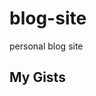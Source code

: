 # blog-site
personal blog site


## My Gists
<script src="https://gist.github.com/vitebski/1a7f9d0fb0df8b88b8986a578327a8ee.js"></script>
